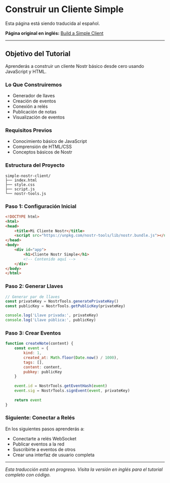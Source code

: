 # Construir un Cliente Simple

Esta página está siendo traducida al español.

**Página original en inglés:** [Build a Simple Client](/en/tutorials/simple-client/)

---

## Objetivo del Tutorial

Aprenderás a construir un cliente Nostr básico desde cero usando JavaScript y HTML.

### Lo Que Construiremos
- Generador de llaves
- Creación de eventos
- Conexión a relés
- Publicación de notas
- Visualización de eventos

### Requisitos Previos
- Conocimiento básico de JavaScript
- Comprensión de HTML/CSS
- Conceptos básicos de Nostr

### Estructura del Proyecto
```
simple-nostr-client/
├── index.html
├── style.css
├── script.js
└── nostr-tools.js
```

### Paso 1: Configuración Inicial
```html
<!DOCTYPE html>
<html>
<head>
    <title>Mi Cliente Nostr</title>
    <script src="https://unpkg.com/nostr-tools/lib/nostr.bundle.js"></script>
</head>
<body>
    <div id="app">
        <h1>Cliente Nostr Simple</h1>
        <!-- Contenido aquí -->
    </div>
</body>
</html>
```

### Paso 2: Generar Llaves
```javascript
// Generar par de llaves
const privateKey = NostrTools.generatePrivateKey()
const publicKey = NostrTools.getPublicKey(privateKey)

console.log('Llave privada:', privateKey)
console.log('Llave pública:', publicKey)
```

### Paso 3: Crear Eventos
```javascript
function createNote(content) {
    const event = {
        kind: 1,
        created_at: Math.floor(Date.now() / 1000),
        tags: [],
        content: content,
        pubkey: publicKey
    }
    
    event.id = NostrTools.getEventHash(event)
    event.sig = NostrTools.signEvent(event, privateKey)
    
    return event
}
```

### Siguiente: Conectar a Relés
En los siguientes pasos aprenderás a:
- Conectarte a relés WebSocket
- Publicar eventos a la red
- Suscribirte a eventos de otros
- Crear una interfaz de usuario completa

---

*Esta traducción está en progreso. Visita la versión en inglés para el tutorial completo con código.*
